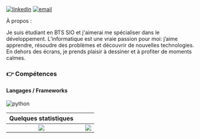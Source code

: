 [![linkedin](https://img.shields.io/badge/linkedin--lightgrey?style=social&logo=linkedin)]([https://www.linkedin.com/in/philippartstephane/](https://www.linkedin.com/in/manley-bouille/))
[![email](https://img.shields.io/badge/email--lightgrey?style=social&logo=gmail)](manley-bouille@outlook.fr)

À propos :

Je suis étudiant en BTS SIO et j'aimerai me spécialiser dans le développement.
L’informatique est une vraie passion pour moi: j’aime apprendre, résoudre des problèmes et découvrir de nouvelles technologies. En dehors des écrans, je prends plaisir à dessiner et à profiter de moments calmes.

### :point_right: Compétences

#### Langages / Frameworks
<img src="./assets/images/python-logo.png" alt ="python" title="Python"/>&nbsp;&nbsp;

| Quelques statistiques | | |
| :---: |:---:| :---:|
| ![](https://github-readme-stats.vercel.app/api/top-langs/?username=philippart-s&theme=radical&hide_langs_below=8&count_private=true)     |  | ![](https://github-readme-stats.vercel.app/api?username=philippart-s&show_icons=true&theme=radical&count_private=true) |
